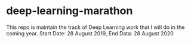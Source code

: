 # deep-learning-marathon
This repo is maintain the track of Deep Learning work that I will do in the coming year. Start Date: 28 August 2019, End Data: 28 August 2020

